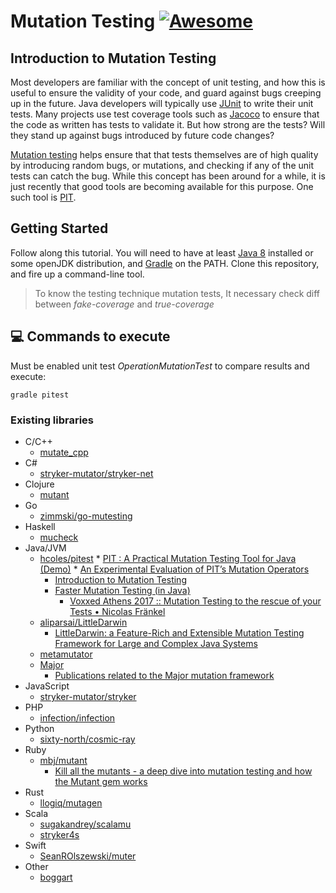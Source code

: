 # Mutation Testing [![Awesome](https://awesome.re/badge-flat.svg)](https://awesome.re)

## Introduction to Mutation Testing

Most developers are familiar with the concept of unit testing, and how this is useful to ensure the validity of your code, and guard against bugs creeping up in the future. Java developers will typically use [JUnit](https://junit.org/junit5/) to write their unit tests. Many projects use test coverage tools such as [Jacoco](https://www.eclemma.org/jacoco/) to ensure that the code as written has tests to validate it. But how strong are the tests? Will they stand up against bugs introduced by future code changes? 

[Mutation testing](https://en.wikipedia.org/wiki/Mutation_testing) helps ensure that that tests themselves are of high quality by introducing random bugs, or mutations, and checking if any of the unit tests can catch the bug. While this concept has been around for a while, it is just recently that good tools are becoming available for this purpose. One such tool is [PIT](https://pitest.org/).

## Getting Started

Follow along this tutorial. You will need to have at least [Java 8](https://www.oracle.com/java/technologies/javase/javase-jdk8-downloads.html) installed or some openJDK distribution, and [Gradle](https://gradle.org/) on the PATH. Clone this repository, and fire up a command-line tool.

> To know the testing technique mutation tests, It necessary check diff between _fake-coverage_ and _true-coverage_

## :computer: Commands to execute

Must be enabled unit test _OperationMutationTest_ to compare results and execute:

```
gradle pitest
```

### Existing libraries

* C/C++
  * [mutate_cpp](https://github.com/nlohmann/mutate_cpp)
* C#
  * [stryker-mutator/stryker-net](https://github.com/stryker-mutator/stryker-net)
* Clojure
  * [mutant](https://github.com/jstepien/mutant)
* Go
  * [zimmski/go-mutesting](https://github.com/zimmski/go-mutesting)
* Haskell
  * [mucheck](https://hackage.haskell.org/package/MuCheck)
* Java/JVM
  * [hcoles/pitest](https://github.com/hcoles/pitest)
        * [PIT : A Practical Mutation Testing Tool for Java (Demo)](https://dl.acm.org/citation.cfm?id=2948707)
        * [An Experimental Evaluation of PIT’s Mutation Operators](http://www.diva-portal.org/smash/get/diva2:1161760/FULLTEXT01.pdf)
    * [Introduction to Mutation Testing](https://blog.frankel.ch/introduction-to-mutation-testing/)
    * [Faster Mutation Testing (in Java)](https://blog.frankel.ch/faster-mutation-testing/)
        * [Voxxed Athens 2017 :: Mutation Testing to the rescue of your Tests • Nicolas Fränkel](https://www.youtube.com/watch?v=E4UuxVWYCVQ)
  * [aliparsai/LittleDarwin](https://github.com/aliparsai/LittleDarwin)
    * [LittleDarwin: a Feature-Rich and Extensible Mutation Testing Framework for Large and Complex Java Systems](https://www.parsai.net/files/research/LittleDarwin%20a%20Feature-Rich%20and%20Extensible%20Mutation%20Testing%20Framework%20for%20Large%20and%20Complex%20Java%20Systems%20(pre-print).pdf)
  * [metamutator](https://github.com/SpoonLabs/metamutator)
  * [Major](http://mutation-testing.org)
    * [Publications related to the Major mutation framework](http://mutation-testing.org/publ/)
* JavaScript
  * [stryker-mutator/stryker](https://github.com/stryker-mutator/stryker)
* PHP
  * [infection/infection](https://github.com/infection)
* Python
  * [sixty-north/cosmic-ray](https://github.com/sixty-north/cosmic-ray)
* Ruby
  * [mbj/mutant](https://github.com/mbj/mutant)
    * [Kill all the mutants - a deep dive into mutation testing and how the Mutant gem works](https://troessner.svbtle.com/kill-all-the-mutants-a-deep-dive-into-mutation-testing-and-how-the-mutant-gem-works)
* Rust
  * [llogiq/mutagen](https://github.com/llogiq/mutagen)
* Scala
  * [sugakandrey/scalamu](https://github.com/sugakandrey/scalamu)
  * [stryker4s](https://stryker-mutator.io/stryker4s/)
* Swift
  * [SeanROlszewski/muter](https://github.com/SeanROlszewski/muter) 
* Other
  * [boggart](https://github.com/squaresLab/boggart)
